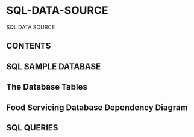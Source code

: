 # SQL-DATA-SOURCE
SQL DATA SOURCE 

## CONTENTS






## SQL SAMPLE DATABASE
##  The Database Tables
## Food Servicing Database Dependency Diagram
## SQL QUERIES
